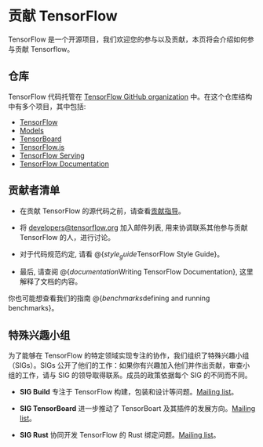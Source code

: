 # 贡献 TensorFlow

TensorFlow 是一个开源项目，我们欢迎您的参与以及贡献，本页将会介绍如何参与贡献 Tensorflow。

## 仓库

TensorFlow 代码托管在 [TensorFlow GitHub organization](https://github.com/tensorflow) 中。在这个仓库结构中有多个项目，其中包括:

* [TensorFlow](https://github.com/tensorflow/tensorflow)
* [Models](https://github.com/tensorflow/models)
* [TensorBoard](https://github.com/tensorflow/tensorboard)
* [TensorFlow.js](https://github.com/tensorflow/tfjs)
* [TensorFlow Serving](https://github.com/tensorflow/serving)
* [TensorFlow Documentation](https://github.com/tensorflow/tensorflow/tree/master/tensorflow/docs_src)

## 贡献者清单

* 在贡献 TensorFlow 的源代码之前，请查看[贡献指导](https://github.com/tensorflow/tensorflow/blob/master/CONTRIBUTING.md)。

* 将 [developers@tensorflow.org](https://groups.google.com/a/tensorflow.org/d/forum/developers) 加入邮件列表, 用来协调联系其他参与贡献 TensorFlow 的人，进行讨论。

* 对于代码规范约定, 请看 @{$style_guide$TensorFlow Style Guide}。

* 最后, 请查阅 @{$documentation$Writing TensorFlow Documentation}, 这里解释了文档的内容。

你也可能想查看我们的指南 @{$benchmarks$defining and running benchmarks}。

## 特殊兴趣小组

为了能够在 TensorFlow 的特定领域实现专注的协作，我们组织了特殊兴趣小组（SIGs）。SIGs 公开了他们的工作：如果你有兴趣加入他们并作出贡献，审查小组的工作，请与 SIG 的领导取得联系。成员的政策依据每个 SIG 的不同而不同。

* **SIG Build** 专注于 TensorFlow 构建，包装和设计等问题。[Mailing list](https://groups.google.com/a/tensorflow.org/d/forum/build)。

* **SIG TensorBoard** 进一步推动了 TensorBoart 及其插件的发展方向。[Mailing list](https://groups.google.com/a/tensorflow.org/d/forum/sig-tensorboard)。

* **SIG Rust** 协同开发 TensorFlow 的 Rust 绑定问题。[Mailing list](https://groups.google.com/a/tensorflow.org/d/forum/rust)。
